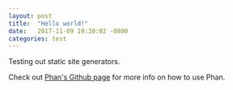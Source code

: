 ```yaml
---
layout: post
title:  "Hello world!"
date:   2017-11-09 19:30:02 -0800
categories: test
---
```


Testing out static site generators.

Check out [Phan's Github page][phan] for more info on how to use Phan.

[phan]: https://github.com/phan/phan
